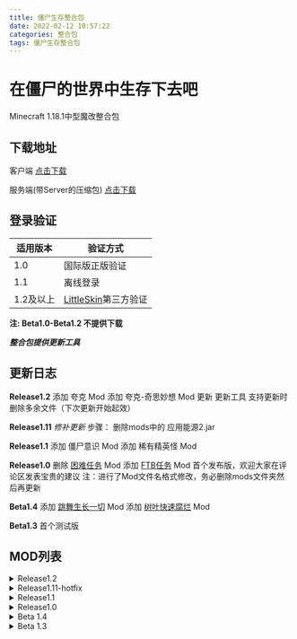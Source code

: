 ```yaml
---
title: 僵尸生存整合包
date: 2022-02-12 10:57:22
categories: 整合包
tags: 僵尸生存整合包
---
```

# 在僵尸的世界中生存下去吧 #
Minecraft 1.18.1中型魔改整合包

<!--more-->


## 下载地址 ##

客户端
[点击下载](https://pan.baidu.com/s/1SCpABUBQggfLg9Z1_E1VaA?pwd=r352)

服务端(带Server的压缩包)
[点击下载](https://pan.baidu.com/s/1SCpABUBQggfLg9Z1_E1VaA?pwd=r352)

## 登录验证 ##

| 适用版本 | 验证方式 |
| ------- | ------- |
| 1.0 | 国际版正版验证 |
| 1.1 | 离线登录 |
| 1.2及以上 | [LittleSkin](https://littlesk.in)第三方验证 |

**注: Beta1.0-Beta1.2 不提供下载**


***整合包提供更新工具***

## 更新日志 ##
**Release1.2**
添加 夸克 Mod
添加 夸克-奇思妙想 Mod
更新 更新工具 支持更新时删除多余文件（下次更新开始起效）

**Release1.11**
*修补更新*
步骤：
删除mods中的 应用能源2.jar

**Release1.1**
添加 僵尸意识 Mod
添加 稀有精英怪 Mod

**Release1.0**
删除 [困难任务](https://www.mcmod.cn/class/478.html) Mod
添加 [FTB任务](https://www.mcmod.cn/class/1423.html) Mod
首个发布版，欢迎大家在评论区发表宝贵的建议
注：进行了Mod文件名格式修改，务必删除mods文件夹然后再更新

**Beta1.4**
添加 [跳舞生长一切](https://www.mcmod.cn/class/3823.html) Mod
添加 [树叶快速腐烂](https://www.mcmod.cn/class/1173.html) Mod

**Beta1.3**
首个测试版

## MOD列表 ##
<details>
<summary>Release1.2</summary>
```bash
architectury.jar
AutoRegLib-1.7-53.jar
cloth-config.jar
coroutil.jar
ferritecore.jar
ForgeEndertech.jar
framework.jar
ftb-library-forge.jar
ftb-quests-forge.jar
FTB区块认领.jar
FTB团队.jar
FTB服务器指令.jar
item-filters-forge.jar
JEI物品管理器.jar
JEI药水效果.jar
JustEnoughResources.jar
light-overlay.jar
MrCrayfish 的家具.jar
MrCrayfish的枪.jar
MrCrayfish的背包.jar
Placebo.jar
TerraBlender-forge.jar
万用皮肤补丁.jar
储物抽屉.jar
僵尸意识.jar
合成修改.jar
大型矿床.jar
夸克-奇思妙想.jar
夸克.jar
崩溃优化.jar
时间之瓶.jar
树叶快速腐烂.jar
检测器.jar
模组名称显示.jar
模组目录.jar
游戏菜单模组设定.jar
物品栏HUD+.jar
矿物搜索器.jar
矿石挖掘.jar
禁用实验性设置警告.jar
稀有精英怪.jar
超多生物群系.jar
跳舞生长一切.jar
通用拼音搜索.jar
配方性能优化.jar
配置界面.jar
```
</details>
<details>
<summary>Release1.11-hotfix</summary>
```bash
architectury.jar
cloth-config.jar
coroutil.jar
ferritecore.jar
ForgeEndertech.jar
framework.jar
ftb-library-forge.jar
ftb-quests-forge.jar
FTB区块认领.jar
FTB团队.jar
FTB服务器指令.jar
item-filters-forge.jar
JEI物品管理器.jar
JEI药水效果.jar
JustEnoughResources.jar
light-overlay.jar
MrCrayfish 的家具.jar
MrCrayfish的枪.jar
MrCrayfish的背包.jar
Placebo.jar
TerraBlender-forge.jar
万用皮肤补丁.jar
储物抽屉.jar
僵尸意识.jar
合成修改.jar
大型矿床.jar
崩溃优化.jar
时间之瓶.jar
树叶快速腐烂.jar
检测器.jar
模组名称显示.jar
模组目录.jar
游戏菜单模组设定.jar
物品栏HUD+.jar
矿物搜索器.jar
矿石挖掘.jar
禁用实验性设置警告.jar
稀有精英怪.jar
超多生物群系.jar
跳舞生长一切.jar
通用拼音搜索.jar
配方性能优化.jar
配置界面.jar
```
</details>
<details>
<summary>Release1.1</summary>
```bash
architectury.jar
cloth-config.jar
coroutil.jar
ferritecore.jar
ForgeEndertech.jar
framework.jar
ftb-library-forge.jar
ftb-quests-forge.jar
FTB区块认领.jar
FTB团队.jar
FTB服务器指令.jar
item-filters-forge.jar
JEI物品管理器.jar
JEI药水效果.jar
JustEnoughResources.jar
light-overlay.jar
MrCrayfish 的家具.jar
MrCrayfish的枪.jar
MrCrayfish的背包.jar
Placebo.jar
TerraBlender-forge.jar
万用皮肤补丁.jar
储物抽屉.jar
僵尸意识.jar
合成修改.jar
大型矿床.jar
崩溃优化.jar
应用能源2.jar
时间之瓶.jar
树叶快速腐烂.jar
检测器.jar
模组名称显示.jar
模组目录.jar
游戏菜单模组设定.jar
物品栏HUD+.jar
矿物搜索器.jar
矿石挖掘.jar
禁用实验性设置警告.jar
稀有精英怪.jar
超多生物群系.jar
跳舞生长一切.jar
通用拼音搜索.jar
配方性能优化.jar
配置界面.jar
```
</details>
<details>
<summary>Release1.0</summary>
```bash
architectury-3.6.16.jar
cloth-config-6.1.50-forge.jar
ferritecore-4.0.0-forge.jar
ForgeEndertech-1.18.1-8.0.0.0-build.0040.jar
framework-0.2.3-1.18.1.jar
ftb-library-forge-1801.3.5-build.109.jar
ftb-quests-forge-1801.3.7-build.93.jar
IngredientExtensionAPI-fabric-1.18.1-2.0.1.jar
item-filters-forge-1801.2.6-build.16.jar
JustEnoughResources-1.18.1-0.13.1.150.jar
light-overlay-6.0.4-forge.jar
Placebo-1.18.1-6.0.5.jar
TerraBlender-forge-1.18.1-1.1.0.73.jar
[FTB区块认领]ftb-chunks-forge-1801.3.4-build.127.jar
[FTB团队]ftb-teams-forge-1801.2.4-build.46.jar
[FTB服务器指令]ftb-essentials-1801.1.6-build.37.jar
[JEI物品管理器] jei-1.18.1-9.2.3.84.jar
[JEI药水效果] jeed-1.18-1.6.jar
[MrCrayfish 的家具] furniture-7.0.0-pre28-1.18.1.jar
[MrCrayfish的枪] gun-mod-1.1.3-1.18.1.jar
[MrCrayfish的背包] backpacked-2.0.4-1.18.1.jar
[万用皮肤补丁] CustomSkinLoader_ForgeActive-14.13-SNAPSHOT-313.jar
[储物抽屉] StorageDrawers-1.18.1-10.1.1.jar
[合成修改]CraftTweaker-forge-1.18.1-9.0.45.jar
[大型矿床] AdLods-1.18.1-5.0.0.0-build.0044.jar
[崩溃优化] notenoughcrashes-4.1.4+1.18.1-forge.jar
[应用能源2] appliedenergistics2-10.0.1.jar
[时间之瓶] time-in-a-bottle-2.1.0-mc1.18.1.jar
[树叶快速腐烂] FastLeafDecay-27.2.jar
[检测器] theoneprobe-1.18-5.0.3.jar
[模组名称显示] modnametooltip-1.18.1-1.18.0.jar
[模组目录] catalogue-1.6.0-1.18.1.jar
[游戏菜单模组设定] GameMenuModOption-1.18-Forge-1.14.jar
[物品栏HUD+] InventoryHud_[1.18].forge-3.4.4.jar
[矿物搜索器]AdFinders-1.18.1-6.0.0.1-build.0051.jar
[矿石挖掘] OreExcavation-1.10.160.jar
[禁用实验性设置警告] shutupexperimentalsettings-1.0.4-1.18+.jar
[自定义NPC][Taterzens] taterzens-1.8.1-forge.jar
[超多生物群系] BiomesOPlenty-1.18.1-15.0.0.105-universal.jar
[跳舞生长一切] TwerkItMeal-1.18.1-2.1.0.jar
[通用拼音搜索] JustEnoughCharacters-1.18.1-4.3.3.jar
[配方性能优化] FastSuite-1.18.1-3.0.0.jar
[配置界面] configured-1.5.1-1.18.1.jar
```
</details>
<details>
<summary>Beta 1.4</summary>
```bash
architectury-3.6.16.jar
cloth-config-6.1.50-forge.jar
ferritecore-4.0.0-forge.jar
ForgeEndertech-1.18.1-8.0.0.0-build.0040.jar
framework-0.2.3-1.18.1.jar
ftb-library-forge-1801.3.5-build.109.jar
IngredientExtensionAPI-fabric-1.18.1-2.0.1.jar
JustEnoughResources-1.18.1-0.13.1.150.jar
light-overlay-6.0.4-forge.jar
Placebo-1.18.1-6.0.5.jar
TerraBlender-forge-1.18.1-1.1.0.73.jar
[FTB区块认领]ftb-chunks-forge-1801.3.4-build.127.jar
[FTB团队]ftb-teams-forge-1801.2.4-build.46.jar
[FTB服务器指令]ftb-essentials-1801.1.6-build.37.jar
[JEI物品管理器] jei-1.18.1-9.2.3.84.jar
[JEI药水效果] jeed-1.18-1.6.jar
[MrCrayfish 的家具] furniture-7.0.0-pre28-1.18.1.jar
[MrCrayfish的枪] gun-mod-1.1.3-1.18.1.jar
[MrCrayfish的背包] backpacked-2.0.4-1.18.1.jar
[万用皮肤补丁] CustomSkinLoader_ForgeActive-14.13-SNAPSHOT-313.jar
[储物抽屉] StorageDrawers-1.18.1-10.1.1.jar
[合成修改]CraftTweaker-forge-1.18.1-9.0.45.jar
[困难任务] HQM-1.18.1-5.9.1-forge.jar
[大型矿床] AdLods-1.18.1-5.0.0.0-build.0044.jar
[崩溃优化] notenoughcrashes-4.1.4+1.18.1-forge.jar
[应用能源2] appliedenergistics2-10.0.1.jar
[时间之瓶] time-in-a-bottle-2.1.0-mc1.18.1.jar
[树叶快速腐烂] FastLeafDecay-27.2.jar
[检测器] theoneprobe-1.18-5.0.3.jar
[模组名称显示] modnametooltip-1.18.1-1.18.0.jar
[模组目录] catalogue-1.6.0-1.18.1.jar
[游戏菜单模组设定] GameMenuModOption-1.18-Forge-1.14.jar
[物品栏HUD+] InventoryHud_[1.18].forge-3.4.4.jar
[矿物搜索器]AdFinders-1.18.1-6.0.0.1-build.0051.jar
[矿石挖掘] OreExcavation-1.10.160.jar
[禁用实验性设置警告] shutupexperimentalsettings-1.0.4-1.18+.jar
[自定义NPC][Taterzens] taterzens-1.8.1-forge.jar
[超多生物群系] BiomesOPlenty-1.18.1-15.0.0.105-universal.jar
[跳舞生长一切] TwerkItMeal-1.18.1-2.1.0.jar
[通用拼音搜索] JustEnoughCharacters-1.18.1-4.3.3.jar
[配方性能优化] FastSuite-1.18.1-3.0.0.jar
[配置界面] configured-1.5.1-1.18.1.jar
```
</details>
<details>
<summary>Beta 1.3</summary>
```bash
architectury-3.6.16.jar
cloth-config-6.1.50-forge.jar
ferritecore-4.0.0-forge.jar
ForgeEndertech-1.18.1-8.0.0.0-build.0040.jar
framework-0.2.3-1.18.1.jar
ftb-library-forge-1801.3.5-build.109.jar
IngredientExtensionAPI-fabric-1.18.1-2.0.1.jar
JustEnoughResources-1.18.1-0.13.1.150.jar
light-overlay-6.0.4-forge.jar
Placebo-1.18.1-6.0.5.jar
TerraBlender-forge-1.18.1-1.1.0.73.jar
[FTB区块认领]ftb-chunks-forge-1801.3.4-build.127.jar
[FTB团队]ftb-teams-forge-1801.2.4-build.46.jar
[FTB服务器指令]ftb-essentials-1801.1.6-build.37.jar
[JEI物品管理器] jei-1.18.1-9.2.3.84.jar
[JEI药水效果] jeed-1.18-1.6.jar
[MrCrayfish 的家具] furniture-7.0.0-pre28-1.18.1.jar
[MrCrayfish的枪] gun-mod-1.1.3-1.18.1.jar
[MrCrayfish的背包] backpacked-2.0.4-1.18.1.jar
[万用皮肤补丁] CustomSkinLoader_ForgeActive-14.13-SNAPSHOT-313.jar
[储物抽屉] StorageDrawers-1.18.1-10.1.1.jar
[合成修改]CraftTweaker-forge-1.18.1-9.0.45.jar
[困难任务] HQM-1.18.1-5.9.1-forge.jar
[大型矿床] AdLods-1.18.1-5.0.0.0-build.0044.jar
[崩溃优化] notenoughcrashes-4.1.4+1.18.1-forge.jar
[应用能源2] appliedenergistics2-10.0.1.jar
[时间之瓶] time-in-a-bottle-2.1.0-mc1.18.1.jar
[检测器] theoneprobe-1.18-5.0.3.jar
[模组名称显示] modnametooltip-1.18.1-1.18.0.jar
[模组目录] catalogue-1.6.0-1.18.1.jar
[游戏菜单模组设定] GameMenuModOption-1.18-Forge-1.14.jar
[物品栏HUD+] InventoryHud_[1.18].forge-3.4.4.jar
[矿物搜索器]AdFinders-1.18.1-6.0.0.1-build.0051.jar
[矿石挖掘] OreExcavation-1.10.160.jar
[禁用实验性设置警告] shutupexperimentalsettings-1.0.4-1.18+.jar
[自定义NPC][Taterzens] taterzens-1.8.1-forge.jar
[超多生物群系] BiomesOPlenty-1.18.1-15.0.0.105-universal.jar
[通用拼音搜索] JustEnoughCharacters-1.18.1-4.3.3.jar
[配方性能优化] FastSuite-1.18.1-3.0.0.jar
[配置界面] configured-1.5.1-1.18.1.jar
```
</details>
